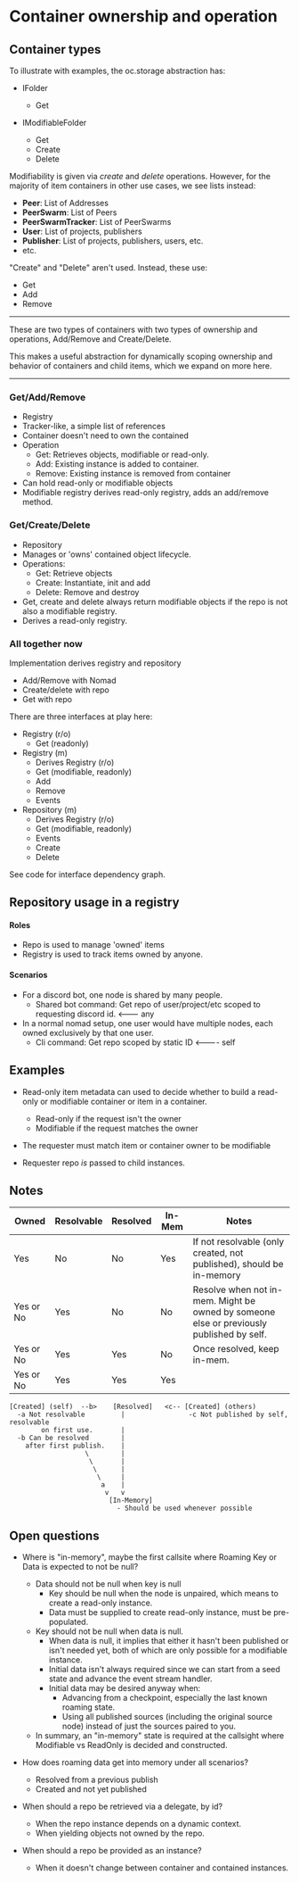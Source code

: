 # Container ownership and operation

## Container types

To illustrate with examples, the oc.storage abstraction has:

- IFolder
  - Get

- IModifiableFolder
  - Get
  - Create
  - Delete

Modifiability is given via _create_ and _delete_ operations. However, for the majority of item containers in other use cases, we see lists instead:
- **Peer**: List of Addresses
- **PeerSwarm**: List of Peers
- **PeerSwarmTracker**: List of PeerSwarms
- **User**: List of projects, publishers
- **Publisher**: List of projects, publishers, users, etc.
- etc.

"Create" and "Delete" aren't used. Instead, these use:
- Get
- Add
- Remove

---

These are two types of containers with two types of ownership and operations, Add/Remove and Create/Delete.

This makes a useful abstraction for dynamically scoping ownership and behavior of containers and child items, which we expand on more here. 

---

### Get/Add/Remove

- Registry
- Tracker-like, a simple list of references
- Container doesn't need to own the contained
- Operation
  - Get: Retrieves objects, modifiable or read-only.
  - Add: Existing instance is added to container.
  - Remove: Existing instance is removed from container
- Can hold read-only or modifiable objects
- Modifiable registry derives read-only registry, adds an add/remove method.

### Get/Create/Delete

- Repository
- Manages or 'owns' contained object lifecycle.
- Operations:
  - Get: Retrieve objects
  - Create: Instantiate, init and add
  - Delete: Remove and destroy
- Get, create and delete always return modifiable objects if the repo is not also a modifiable registry.
- Derives a read-only registry.

### All together now

Implementation derives registry and repository
- Add/Remove with Nomad
- Create/delete with repo
- Get with repo

There are three interfaces at play here:
- Registry (r/o)
    - Get (readonly)
- Registry (m)
    - Derives Registry (r/o)
    - Get (modifiable, readonly)
    - Add
    - Remove
    - Events
- Repository (m)
    - Derives Registry (r/o)
    - Get (modifiable, readonly)
    - Events
    - Create
    - Delete

See code for interface dependency graph.

## Repository usage in a registry

#### Roles
- Repo is used to manage 'owned' items
- Registry is used to track items owned by anyone.

#### Scenarios
- For a discord bot, one node is shared by many people.
  - Shared bot command: Get repo of user/project/etc scoped to requesting discord id. <--- any
- In a normal nomad setup, one user would have multiple nodes, each owned exclusively by that one user.
  - Cli command: Get repo scoped by static ID <---- self

## Examples

- Read-only item metadata can used to decide whether to build a read-only or modifiable container or item in a container.
  - Read-only if the request isn't the owner
  - Modifiable if the request matches the owner

- The requester must match item or container owner to be modifiable
- Requester repo _is_ passed to child instances.


## Notes

| Owned | Resolvable | Resolved | In-Mem | Notes |
| ---  |------------|----------|--------| --- |
| Yes | No | No | Yes | If not resolvable (only created, not published), should be in-memory  |
| Yes or No | Yes | No | No | Resolve when not in-mem. Might be owned by someone else or previously published by self. |
| Yes or No | Yes | Yes | No | Once resolved, keep in-mem. |
| Yes or No | Yes | Yes | Yes |

```
[Created] (self)  --b>    [Resolved]   <c-- [Created] (others)
  -a Not resolvable         |                -c Not published by self, resolvable
        on first use.       | 
  -b Can be resolved        | 
    after first publish.    | 
                   \        | 
                    \       | 
                     \      | 
                      \     | 
                       a    |
                        v   v
                         [In-Memory]
                           - Should be used whenever possible
```

## Open questions

- Where is "in-memory", maybe the first callsite where Roaming Key or Data is expected to not be null?
  - Data should not be null when key is null
    - Key should be null when the node is unpaired, which means to create a read-only instance.
    - Data must be supplied to create read-only instance, must be pre-populated.
  - Key should not be null when data is null.
     - When data is null, it implies that either it hasn't been published or isn't needed yet, both of which are only possible for a modifiable instance.
     - Initial data isn't always required since we can start from a seed state and advance the event stream handler.
     - Initial data may be desired anyway when:
       - Advancing from a checkpoint, especially the last known roaming state.
       - Using all published sources (including the original source node) instead of just the sources paired to you.
  - In summary, an "in-memory" state is required at the callsight where Modifiable vs ReadOnly is decided and constructed.

- How does roaming data get into memory under all scenarios?
  - Resolved from a previous publish
  - Created and not yet published

- When should a repo be retrieved via a delegate, by id?
  - When the repo instance depends on a dynamic context.
  - When yielding objects not owned by the repo.
- When should a repo be provided as an instance?
  - When it doesn't change between container and contained instances.